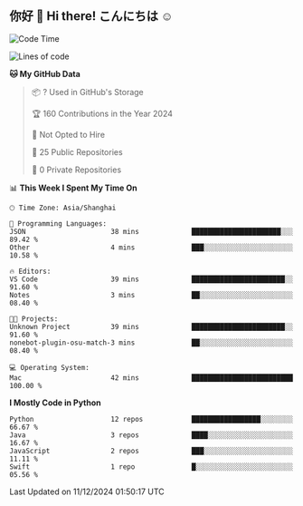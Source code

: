 ## 你好 👋 Hi there! こんにちは ☺️

<!--START_SECTION:waka-->
![Code Time](http://img.shields.io/badge/Code%20Time-27%20hrs%2056%20mins-blue)

![Lines of code](https://img.shields.io/badge/From%20Hello%20World%20I%27ve%20Written-8.6%20thousand%20lines%20of%20code-blue)

**🐱 My GitHub Data** 

> 📦 ? Used in GitHub's Storage 
 > 
> 🏆 160 Contributions in the Year 2024
 > 
> 🚫 Not Opted to Hire
 > 
> 📜 25 Public Repositories 
 > 
> 🔑 0 Private Repositories 
 > 
📊 **This Week I Spent My Time On** 

```text
🕑︎ Time Zone: Asia/Shanghai

💬 Programming Languages: 
JSON                     38 mins             ██████████████████████░░░   89.42 % 
Other                    4 mins              ███░░░░░░░░░░░░░░░░░░░░░░   10.58 % 

🔥 Editors: 
VS Code                  39 mins             ███████████████████████░░   91.60 % 
Notes                    3 mins              ██░░░░░░░░░░░░░░░░░░░░░░░   08.40 % 

🐱‍💻 Projects: 
Unknown Project          39 mins             ███████████████████████░░   91.60 % 
nonebot-plugin-osu-match-3 mins              ██░░░░░░░░░░░░░░░░░░░░░░░   08.40 % 

💻 Operating System: 
Mac                      42 mins             █████████████████████████   100.00 % 
```

**I Mostly Code in Python** 

```text
Python                   12 repos            █████████████████░░░░░░░░   66.67 % 
Java                     3 repos             ████░░░░░░░░░░░░░░░░░░░░░   16.67 % 
JavaScript               2 repos             ███░░░░░░░░░░░░░░░░░░░░░░   11.11 % 
Swift                    1 repo              █░░░░░░░░░░░░░░░░░░░░░░░░   05.56 % 
```




 Last Updated on 11/12/2024 01:50:17 UTC
<!--END_SECTION:waka-->
